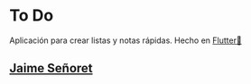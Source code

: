 # To Do

Aplicación para crear listas y notas rápidas. Hecho en [Flutter💙](https://flutter.dev/)

## [Jaime Señoret](https://jaimesenore.web.app)


